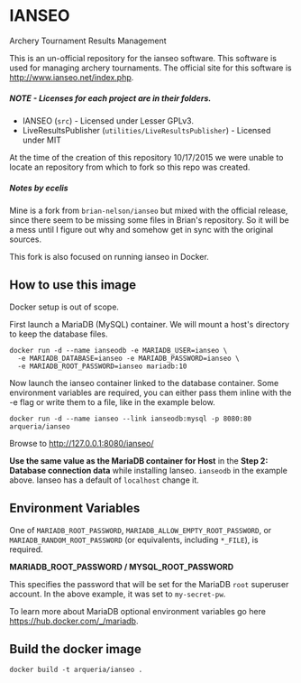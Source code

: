 # IANSEO

Archery Tournament Results Management

This is an un-official repository for the ianseo software.  This software
is used for managing archery tournaments.  The official site for this
software is http://www.ianseo.net/index.php.  

##### NOTE - Licenses for each project are in their folders.

* IANSEO (`src`) - Licensed under Lesser GPLv3.
* LiveResultsPublisher (`utilities/LiveResultsPublisher`) - Licensed under
  MIT

At the time of the creation of this repository 10/17/2015 we were unable
to locate an repository from which to fork so this repo was created.

##### Notes by ecelis

Mine is a fork from `brian-nelson/ianseo` but mixed with the official
release, since there seem to be missing some files in Brian's
repository. So it will be a mess until I figure out why and somehow get
in sync with the original sources.

This fork is also focused on running ianseo in Docker.

## How to use this image

Docker setup is out of scope.

First launch a MariaDB (MySQL) container. We will mount a host's
directory to keep the database files.

```
docker run -d --name ianseodb -e MARIADB_USER=ianseo \
  -e MARIADB_DATABASE=ianseo -e MARIADB_PASSWORD=ianseo \
  -e MARIADB_ROOT_PASSWORD=ianseo mariadb:10
```

Now launch the ianseo container linked to the database container. Some
environment variables are required, you can either pass them inline with
the -e flag or write them to a file, like in the example below.

```
docker run -d --name ianseo --link ianseodb:mysql -p 8080:80 arqueria/ianseo
```

Browse to http://127.0.0.1:8080/ianseo/

**Use the same value as the MariaDB container for Host** in the **Step 2: Database connection data** while installing Ianseo. `ianseodb` in the example above. Ianseo has a default of `localhost` change it.

## Environment Variables

One of `MARIADB_ROOT_PASSWORD`, `MARIADB_ALLOW_EMPTY_ROOT_PASSWORD`, or `MARIADB_RANDOM_ROOT_PASSWORD` (or equivalents, including `*_FILE`), is required.

**MARIADB_ROOT_PASSWORD / MYSQL_ROOT_PASSWORD**

This specifies the password that will be set for the MariaDB `root` superuser account. In the above example, it was set to `my-secret-pw`.

To learn more about MariaDB optional environment variables go here https://hub.docker.com/_/mariadb. 


## Build the docker image

```
docker build -t arqueria/ianseo .
```
